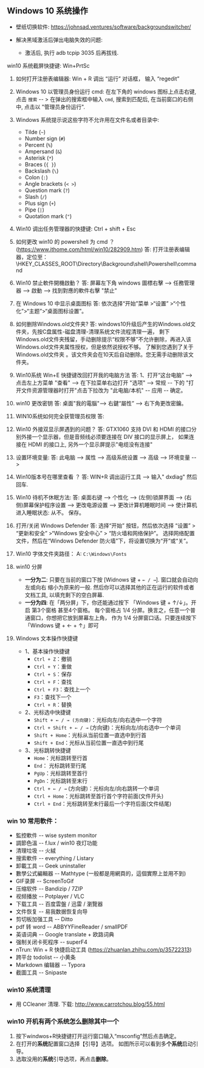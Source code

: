##  Windows 10 系统操作

- 壁纸切换软件: https://johnsad.ventures/software/backgroundswitcher/

- 解决黑域激活后弹出电脑失效的问题:
    + 激活后, 执行 adb tcpip 3035 后再拔线.



win10 系统截屏快捷键: Win+PrtSc



1. 如何打开注册表编辑器: Win + R 调出 “运行” 对话框， 输入 “regedit”

1. Windows 10 以管理员身份运行 cmd:  在左下角的 windows 图标上点击右键, 点击 `搜索` -- > 在弹出的搜索框中输入 `cmd`, 搜索到匹配后, 在当前窗口的右侧中, 点击以 "管理员身份运行".

1. Windows 系统提示说这些字符不允许用在文件名或者目录中:
    + Tilde (`~`)
    + Number sign (`#`)
    + Percent (`%`)
    + Ampersand (`&`)
    + Asterisk (`*`)
    + Braces (`{ }`)
    + Backslash (`\`)
    + Colon (`:`)
    + Angle brackets (`< >`)
    + Question mark (`?`)
    + Slash (`/`)
    + Plus sign (`+`)
    + Pipe (`|`)
    + Quotation mark (`"`)

1. Win10 调出任务管理器的快捷键: Ctrl + shift + Esc

1. 如何更改 win10 的 powershell 为 cmd ？  <br/>
    (https://www.ithome.com/html/win10/282909.htm)
    答: 打开注册表编辑器，定位至： \HKEY_CLASSES_ROOT\Directory\Background\shell\Powershell\command

1. Win10 禁止軟件開機啟動？
    答: 屏幕左下角 windows 圖標右擊 --> 任務管理器 --> 啟動 --> 找到對應的軟件右擊 "禁止"

1. 在 Windows 10 中显示桌面图标
    答: 依次选择“开始”菜单  >“设置” >“个性化”>“主题”>“桌面图标设置”。

1. 如何删除Windows.old文件夹?
   答: windows10升级后产生的Windows.old文件夹，先按C盘属性-磁盘清理-清理系统文件流程清理一遍，
   剩下Windows.old文件夹残留，手动删除提示“权限不够”不允许删除，再进入该Windows.old文件夹属性授权，但是依然说授权不够。
   了解到您遇到了关于Windows.old文件夹 。该文件夹会在10天后自动删除。您无需手动删除该文件夹。

1. Win10系统 Win+E 快捷键改回打开我的电脑方法
    答: 1、打开“这台电脑”  --> 点击左上方菜单 "查看" --> 在下拉菜单右边打开 "选项" --> 常规 --
    下的 "打开文件资源管理器时打开"点击下拉改为 "此电脑/本机" -- 应用 -- 确定。

1. win10 更改密钥
    答: 桌面"我的電腦"--> 右鍵“屬性” --> 右下角更改密鑰。

1. WIN10系统如何完全获管理员权限
    答:

1. Win10 外接双显示屏遇到的问题？
    答: GTX1060 支持 DVI 和 HDMI 的接口分别外接一个显示器，但是音频线必须要连接在 DIV 接口的显示屏上，
    如果连接在 HDMI 的接口上, 另外一个显示屏提示"电缆没有连接"

1. 设置环境变量:
    答: 此电脑 --> 属性 --> 高级系统设置 --> 高级 --> 环境变量 -->

1. Win10版本号在哪里查看 ？
    答: WIN+R 调出运行工具 --> 输入" dxdiag" 然后回车.

1. Win10 待机不休眠方法:
    答: 桌面右键 --> 个性化 --> (左侧)锁屏界面 --> (右侧)屏幕保护程序设置 --> 更改电源设置 -->
        更改计算机睡眠时间 --> 使计算机进入睡眠状态: 从不。 保存。

1. 打开/关闭 Windows Defender
    答: 选择“开始” 按钮，然后依次选择 “设置”  > “更新和安全” >“Windows 安全中心” > “防火墙和网络保护”。
       选择网络配置文件，然后在“Windows Defender 防火墙”下，将设置切换为“开”或“关”。

1. Win10 字体文件夹路径：
    A: `C:\Windows\Fonts`

1. win10 分屏
    + **一分为二**: 只要在当前的窗口下按 [Widnows 键 + `← / →`]. 窗口就会自动向左或向右
      缩小为原来的一般. 然后你可以选择其他的正在运行的软件或者文档工具, 以填充剩下的空白屏幕.
    + **一分为四**: 在「两分屏」下，你还能通过按下 「Windows 键 + ↑/↓」。开启 第3个窗格
      甚至4个窗格。 每个窗格占 1/4 分屏。换言之，任意一个普通窗口，你想把它放到屏幕左上角，
      作为 1/4 分屏窗口话。只要连续按下 「Windows 键 + ← + ↑」即可   

1. Windows 文本操作快捷键
    - 1、基本操作快捷键
        + `Ctrl + Z`：撤销
        + `Ctrl + Y`：重做
        + `Ctrl + S`：保存
        + `Ctrl + F`：查找
        + `Ctrl + F3`：查找上一个
        + `F3`：查找下一个
        + `Ctrl + R`：替换
    - 2、光标选中快捷键
        + `Shift + ← / → (方向键)`：光标向左/向右选中一个字符
        + `Ctrl + Shift + ← / →` (方向键)：光标向左/向右选中一个单词
        + `Shift + Home`：光标从当前位置一直选中到行首
        + `Shift + End`：光标从当前位置一直选中到行尾
    - 3、光标跳转快捷键
        + `Home`：光标跳转至行首
        + `End`： 光标跳转至行尾
        + `PgUp`：光标跳转至首行
        + `PgDn`：光标跳转至末行
        + `Ctrl + ← / →` (方向键)：光标向左/向右跳转一个单词
        + `Ctrl + Home`：光标跳转至首行首个字符前面(文件开头)
        + `Ctrl + End`：光标跳转至末行最后一个字符后面(文件结尾)

### win 10 常用軟件：
  - 監控軟件 -- wise system monitor
  - 調節色溫 -- f.lux / win10 夜灯功能
  - 清理垃圾 -- 火絨
  - 搜索軟件 -- everything / Listary
  - 卸載工具 -- Geek uninstaller
  - 數學公式編輯器 -- Mathtype (一般都是用網頁的，這個實際上並用不到)
  - GIF录屏 -- ScreenToGif
  - 压缩软件 -- Bandizip / 7ZIP
  - 视频播放 -- Potplayer / VLC
  - 下载工具 -- 百度雲盤 / 迅雷 / 瀏覽器
  - 文件恢复 -- 易我数据恢复向导
  - 剪切板加强工具 -- Ditto
  - pdf 转 word -- ABBYYFineReader / smallPDF
  - 英语词典 -- Google translate + 欧路词典
  - 强制关闭卡死程序 -- superF4
  - nTrun: Win + R 快捷启动工具 (https://zhuanlan.zhihu.com/p/35722313)
  - 跨平台 todolist -- 小黄条
  - Markdown 编辑器 -- Typora
  - 截圖工具 -- Snipaste


### win10 系统清理
- 用 CCleaner 清理. 下载: http://www.carrotchou.blog/55.html



### win10 开机有两个系统怎么删除其中一个
1. 按下windwos+R快捷键打开运行窗口输入“msconfig”然后点击确定。
2. 在打开的**系统**配置窗口选择【引导】选项。 如图所示可以看到多**个系统**启动引导。
3. 选取没用的**系统**引导选项，再点击**删除**。
